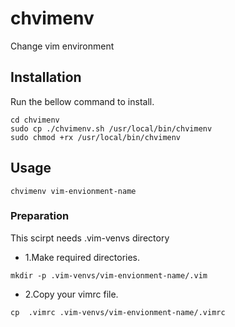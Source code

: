 # chvimenv
Change vim environment

## Installation
Run the bellow command to install.
```
cd chvimenv
sudo cp ./chvimenv.sh /usr/local/bin/chvimenv
sudo chmod +rx /usr/local/bin/chvimenv
```

## Usage
```
chvimenv vim-envionment-name
```

### Preparation
This scirpt needs .vim-venvs directory

- 1.Make required directories.
```
mkdir -p .vim-venvs/vim-envionment-name/.vim
```

- 2.Copy your vimrc file.
```
cp  .vimrc .vim-venvs/vim-envionment-name/.vimrc
```
